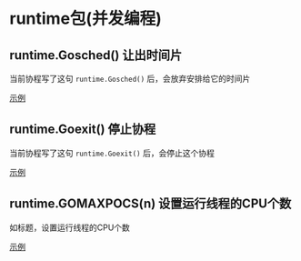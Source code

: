# runtime包(并发编程)

## runtime.Gosched() 让出时间片

当前协程写了这句 `runtime.Gosched()` 后，会放弃安排给它的时间片

[示例](https://github.com/onlyone2019/golang_learn/blob/master/runtimeGosched.go)

## runtime.Goexit() 停止协程

当前协程写了这句 `runtime.Goexit()` 后，会停止这个协程

[示例](https://github.com/onlyone2019/golang_learn/blob/master/runtimeGoexit.go)

## runtime.GOMAXPOCS(n) 设置运行线程的CPU个数

如标题，设置运行线程的CPU个数

[示例](https://github.com/onlyone2019/golang_learn/blob/master/runtimeGOMAXPOCS.go)